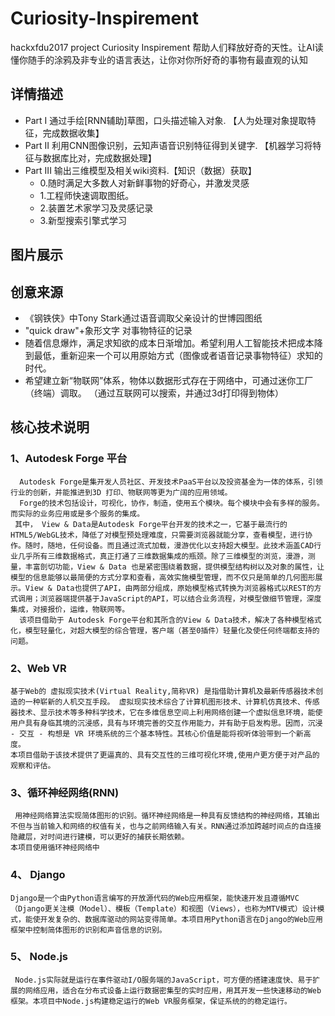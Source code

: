 # Curiosity-Inspirement
hackxfdu2017 project 
Curiosity Inspirement 帮助人们释放好奇的天性。让AI读懂你随手的涂鸦及非专业的语言表达，让你对你所好奇的事物有最直观的认知

## 详情描述
* Part I   通过手绘[RNN辅助]草图，口头描述输入对象.     【人为处理对象提取特征，完成数据收集】
* Part II   利用CNN图像识别，云知声语音识别特征得到关键字.     【机器学习将特征与数据库比对，完成数据处理】    
* Part III  输出三维模型及相关wiki资料.【知识（数据）获取】    
  * 0.随时满足大多数人对新鲜事物的好奇心，并激发灵感
  * 1.工程师快速调取图纸。
  * 2.装置艺术家学习及灵感记录
  * 3.新型搜索引擎式学习


## 图片展示

## 创意来源
* 《钢铁侠》中Tony Stark通过语音调取父亲设计的世博园图纸
* "quick draw"+象形文字 对事物特征的记录
* 随着信息爆炸，满足求知欲的成本日渐增加。希望利用人工智能技术把成本降到最低，重新迎来一个可以用原始方式（图像或者语音记录事物特征）求知的时代。
* 希望建立新“物联网”体系，物体以数据形式存在于网络中，可通过迷你工厂（终端）调取。
（通过互联网可以搜索，并通过3d打印得到物体）

## 核心技术说明

### 1、Autodesk Forge 平台
      Autodesk Forge是集开发人员社区、开发技术PaaS平台以及投资基金为一体的体系，引领行业的创新，并能推进到3D 打印、物联网等更为广阔的应用领域。
      Forge的技术包括设计，可视化，协作，制造，使用五个模块。每个模块中会有多样的服务。而实际的业务应用或是多个服务的集成。
     其中， View & Data是Autodesk Forge平台开发的技术之一，它基于最流行的HTML5/WebGL技术，降低了对模型预处理难度，只需要浏览器就能分享，查看模型，进行协作。随时，随地，任何设备。而且通过流式加载，漫游优化以支持超大模型。此技术涵盖CAD行业几乎所有三维数据格式，真正打通了三维数据集成的瓶颈。除了三维模型的浏览，漫游，测量，丰富剖切功能，View & Data 也是紧密围绕着数据，提供模型结构树以及对象的属性，让模型的信息能够以最简便的方式分享和查看，高效实施模型管理，而不仅只是简单的几何图形展示。View & Data也提供了API，由两部分组成，原始模型格式转换为浏览器格式以REST的方式调用；浏览器端提供基于JavaScript的API，可以结合业务流程，对模型做细节管理，深度集成，对接报价，运维，物联网等。
      该项目借助于 Autodesk Forge平台和其所含的View & Data技术，解决了各种模型格式化，模型轻量化，对超大模型的综合管理，客户端（甚至0插件）轻量化及使任何终端都支持的问题。
### 2、Web VR
    基于Web的 虚拟现实技术(Virtual Reality,简称VR) 是指借助计算机及最新传感器技术创造的一种崭新的人机交互手段。 虚拟现实技术综合了计算机图形技术、计算机仿真技术、传感器技术、显示技术等多种科学技术，它在多维信息空间上利用网络创建一个虚拟信息环境，能使用户具有身临其境的沉浸感，具有与环境完善的交互作用能力，并有助于启发构思。因而，沉浸 - 交互 - 构想是 VR 环境系统的三个基本特性。其核心价值是能将视听体验带到一个新高度。
    本项目借助于该技术提供了更逼真的、具有交互性的三维可视化环境,使用户更方便于对产品的观察和评估。
 ### 3、循环神经网络(RNN)
     用神经网络算法实现简体图形的识别。循环神经网络是一种具有反馈结构的神经网络，其输出不但与当前输入和网络的权值有关，也与之前网络输入有关。RNN通过添加跨越时间点的自连接隐藏层，对时间进行建模，可以更好的捕获长期依赖。
    本项目使用循环神经网络中
### 4、 Django
    Django是一个由Python语言编写的开放源代码的Web应用框架，能快速开发且遵循MVC（Django更关注模（Model）、模板（Template）和视图（Views），也称为MTV模式）设计模式，能使开发复杂的、数据库驱动的网站变得简单。本项目用Python语言在Django的Web应用框架中控制简体图形的识别和声音信息的识别。
### 5、 Node.js
     Node.js实际就是运行在事件驱动I/O服务端的JavaScript，可方便的搭建速度快、易于扩展的网络应用，适合在分布式设备上运行数据密集型的实时应用，用其开发一些快速移动的Web框架。本项目中Node.js构建稳定运行的Web VR服务框架，保证系统的的稳定运行。